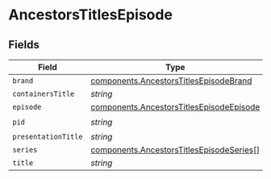 # AncestorsTitlesEpisode


## Fields

| Field                                                                                                | Type                                                                                                 | Required                                                                                             | Description                                                                                          |
| ---------------------------------------------------------------------------------------------------- | ---------------------------------------------------------------------------------------------------- | ---------------------------------------------------------------------------------------------------- | ---------------------------------------------------------------------------------------------------- |
| `brand`                                                                                              | [components.AncestorsTitlesEpisodeBrand](../../models/components/ancestorstitlesepisodebrand.md)     | :heavy_minus_sign:                                                                                   | N/A                                                                                                  |
| `containersTitle`                                                                                    | *string*                                                                                             | :heavy_minus_sign:                                                                                   | N/A                                                                                                  |
| `episode`                                                                                            | [components.AncestorsTitlesEpisodeEpisode](../../models/components/ancestorstitlesepisodeepisode.md) | :heavy_minus_sign:                                                                                   | N/A                                                                                                  |
| `pid`                                                                                                | *string*                                                                                             | :heavy_check_mark:                                                                                   | N/A                                                                                                  |
| `presentationTitle`                                                                                  | *string*                                                                                             | :heavy_minus_sign:                                                                                   | N/A                                                                                                  |
| `series`                                                                                             | [components.AncestorsTitlesEpisodeSeries](../../models/components/ancestorstitlesepisodeseries.md)[] | :heavy_minus_sign:                                                                                   | N/A                                                                                                  |
| `title`                                                                                              | *string*                                                                                             | :heavy_minus_sign:                                                                                   | N/A                                                                                                  |